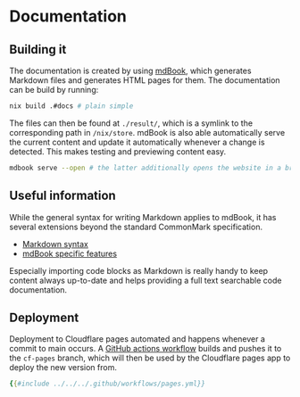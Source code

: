 # Documentation

## Building it

The documentation is created by using [mdBook](https://rust-lang.github.io/mdBook/index.html), which generates Markdown files and generates HTML pages for them. The documentation can be build by running:

```sh
nix build .#docs # plain simple
```

The files can then be found at `./result/`, which is a symlink to the corresponding path in `/nix/store`. mdBook is also able automatically serve the current content and update it automatically whenever a change is detected. This makes testing and previewing content easy.

```sh
mdbook serve --open # the latter additionally opens the website in a browser
```

## Useful information

While the general syntax for writing Markdown applies to mdBook, it has several extensions beyond the standard CommonMark specification.

- [Markdown syntax](https://rust-lang.github.io/mdBook/format/markdown.html)
- [mdBook specific features](https://rust-lang.github.io/mdBook/format/mdbook.html)

Especially importing code blocks as Markdown is really handy to keep content always up-to-date and helps providing a full text searchable code documentation.

## Deployment

Deployment to Cloudflare pages automated and happens whenever a commit to main occurs. A [GitHub actions workflow](https://github.com/garuda-linux/infrastructure-nix/blob/main/.github/workflows/pages.yml) builds and pushes it to the `cf-pages` branch, which will then be used by the Cloudflare pages app to deploy the new version from.

```yaml
{{#include ../../../.github/workflows/pages.yml}}
```
